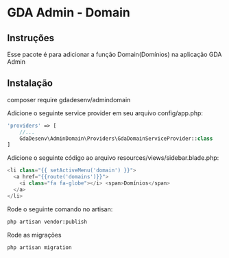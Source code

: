# GDA Admin - Domain

## Instruções

Esse pacote é para adicionar a função Domain(Domínios) na aplicação GDA Admin

## Instalação

composer require gdadesenv/admindomain

Adicione o seguinte service provider em seu arquivo config/app.php:

```php
'providers' => [
    //...
    GdaDesenv\AdminDomain\Providers\GdaDomainServiceProvider::class
]
```

Adicione o seguinte código ao arquivo resources/views/sidebar.blade.php:

```php
<li class="{{ setActiveMenu('domain') }}">
  <a href="{{route('domains')}}">
    <i class="fa fa-globe"></i> <span>Domínios</span>
  </a>
</li>
```

Rode o seguinte comando no artisan:

```bash
php artisan vendor:publish
```

Rode as migrações

```bash
php artisan migration
```
